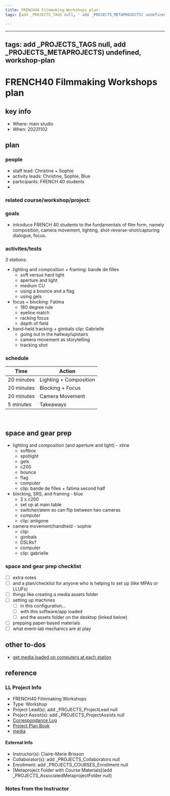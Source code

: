 ```yaml
---
title: FRENCH40 Filmmaking Workshops plan
tags: [add _PROJECTS_TAGS null, ' add _PROJECTS_METAPROJECTS) undefined', ' workshop-plan']

---
```


---
tags: add _PROJECTS_TAGS null, add _PROJECTS_METAPROJECTS) undefined, workshop-plan
---


# FRENCH40 Filmmaking Workshops plan

## key info
- Where: main studio
- When: 20231102

## plan

### people
* staff lead: Christine + Sophie
* activity leads: Christine, Sophie, Blue
* participants: FRENCH 40 students
* 
### related course/workshop/project:

### goals
* introduce FRENCH 40 students to the fundamentals of film form, namely composition, camera movement, lighting, shot-reverse-shot/capturing dialogue, focus.

### activites/tests
3 stations:
* lighting and composition + framing: bande de filles
    * soft versus hard light
    * aperture and light
    * medium CU
    * using a bounce and a flag
    * using gels
* focus + blocking: Fatima 
    * 180 degree rule
    * eyeline match
    * racking focus
    * depth of field
* hand-held tracking + gimbals clip: Gabrielle
    * going out in the hallway/upstairs
    * camera movement as storytelling
    * tracking shot

### schedule

| Time | Action |  
| -------- | -------- | 
| 20 minutes     |  Lighting + Composition    | 
| 20 minutes    |  Blocking + Focus    | 
|20 minutes   |  Camera Movement    | 
| 5 minutes    |  Takeaways   |  
 
## space and gear prep
* lighting and composition (and aperture and light) - xtine
    * softbox
    * spotlight
    * gels
    * c200
    * bounce
    * flag
    * computer
    * clip: bande de filles + fatima second half
* blocking, SRS, and framing - blue
    * 2 x c200
    * set up at main table
    * switcher/atem so can flip between two cameras
    * computer
    * clip: antigone
* camera movement/handheld - sophie
    * clip: 
    * gimbals
    * DSLRs?
    * computer
    * clip: gabrielle

### space and gear prep checklist
- [ ] extra notes
- [ ] and a plan/checklist for anyone who is helping to set up (like MPAs or LLUFs)
- [ ] things like creating a media assets folder
- [ ] setting up machines 
    - [ ] in this configuration...
    - [ ] with this software/app loaded
    - [ ] and the assets folder on the desktop (linked below)
- [ ] prepping paper-based materials
- [ ] what event-lab mechanics are at play 

## other to-dos
* [get media loaded on computers at each station](https://drive.google.com/drive/folders/1zXt0a3DezFB0Zvmko5TwYZ8mvq1v90h8?usp=drive_link)

## reference
### LL Project Info
* FRENCH40 Filmmaking Workshops
* Type: Workshop
* Project Lead(s): add _PROJECTS_ProjectLead null
* Project Assist(s): add _PROJECTS_ProjectAssists null
* [Correspondance Log](https://drive.google.com/drive/folders/1u4Ww9s3Upwn740mw-NwdGIUWH1F0NAKK?usp=drive_link)
* [Project Plan Book](https://hackmd.io/@ll-23-24/SyknYzRCn)
* [media](https://drive.google.com/drive/folders/1zXt0a3DezFB0Zvmko5TwYZ8mvq1v90h8?usp=drive_link)

#### External Info
* Instructor(s): Claire-Marie Brisson
* Collaborator(s): add _PROJECTS_Collaborators null
* Enrollment: add _PROJECTS_COURSES_Enrollment null
* [Metaproject Folder with Course Materials](add _PROJECTS_AssociatedMetaprojectFolder null)
### Notes from the Instructor

